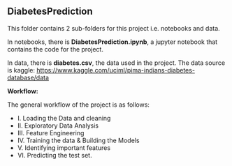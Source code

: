 ## DiabetesPrediction
This folder contains 2 sub-folders for this project i.e. notebooks and data.

In notebooks, there is __DiabetesPrediction.ipynb__, a jupyter notebook that contains the code for the project.

In data, there is __diabetes.csv__, the data used in the project. The data source is kaggle: https://www.kaggle.com/uciml/pima-indians-diabetes-database/data

__Workflow:__

The general workflow of the project is as follows:

- I. Loading the Data and cleaning
- II. Exploratory Data Analysis
- III. Feature Engineering
- IV. Training the data & Building the Models
- V. Identifying important features
- VI. Predicting the test set.
